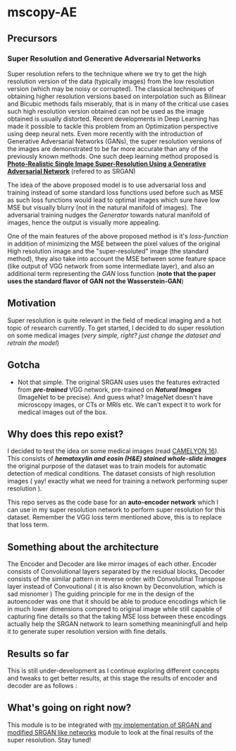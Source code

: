 # mscopy-AE

## Precursors

### Super Resolution and Generative Adversarial Networks
Super resolution refers to the technique where we try to get the high resolution version of the data (typically images) from the low resolution version (which may be noisy or corrupted). The classical techniques of obtaining higher resolution versions based on interpolation such as Bilinear and Bicubic methods fails miserably, that is in many of the critical use cases such high resolution version obtained can not be used as the image obtained is usually distorted. Recent developments in Deep Learning has made it possible to tackle this problem from an Optimization perspective using deep neural nets. Even more recently with the introduction of Generative Adversarial Networks (GANs), the super resolution versions of the images are demonstrated to be far more accurate than any of the previously known methods. One such deep learning method proposed is **[Photo-Realistic Single Image Super-Resolution Using a Generative Adversarial Network](https://arxiv.org/abs/1609.04802)** (refered to as SRGAN)

The idea of the above proposed model is to use adversarial loss and training instead of some standard loss functions used before such as MSE as such loss functions would lead to optimal images which sure have low MSE but visually blurry (not in the natural manifold of images). The adversarial training nudges the *Generator* towards natural manifold of images, hence the output is visually more appealing.

One of the main features of the above proposed method is it's *loss-function* in addition of minimizing the MSE between the pixel values of the original High resolution image and the "super-resoluted" image (the standard method), they also take into account the MSE between some feature space (like output of VGG network from some intermediate layer), and also an additional term representing the *GAN* loss function (**note that the paper uses the standard flavor of GAN not the Wasserstein-GAN**)

## Motivation
Super resolution is quite relevant in the field of medical imaging and a hot topic of research currently. To get started, I decided to do super resolution on some medical images (*very simple, right? just change the dataset and retrain the model*)

## Gotcha
* Not that simple. The original SRGAN uses uses the features extracted from ***pre-trained*** VGG network, pre-trained on ***Natural Images*** (ImageNet to be precise). And guess what? ImageNet doesn't have microscopy images, or CTs or MRIs etc. We can't expect it to work for medical images out of the box.

## Why does this repo exist?
I decided to test the idea on some medical images (read [CAMELYON 16](https://camelyon16.grand-challenge.org/)). This consists of ***hematoxylin and eosin (H&E) stained whole-slide images*** the original purpose of the dataset was to train models for automatic detection of medical conditions. The dataset consists of high resolution images ( yay! exactly what we need for training a network performing super resolution ).

This repo serves as the code base for an **auto-encoder network** which I can use in my super resolution network to perform super resolution for this dataset. Remember the VGG loss term mentioned above, this is to replace that loss term.

## Something about the architecture
The Encoder and Decoder are like mirror images of each other. Encoder consists of Convolutional layers separated by the residual blocks, Decoder consists of the similar pattern in reverse order with Convolutinal Transpose layer instead of Convoutional ( it is also known by Deconvolution, which is sad misnomer )
The guiding principle for me in the design of the autoencoder was one that it should be able to produce encodings which lie in much lower dimensions compred to original image while still capable of capturing fine details so that the taking MSE loss between these encodings actually help the SRGAN network to learn something meaniningfull and help it to generate super resolution version with fine details.

## Results so far
This is still under-development as I continue exploring different concepts and tweaks to get better results, at this stage the results of encoder and decoder are as follows :

## What's going on right now?
This module is to be integrated with [my implementation of SRGAN and modified SRGAN like networks](https://github.com/udion/srgan_pilot) module to look at the final results of the super resolution. Stay tuned!